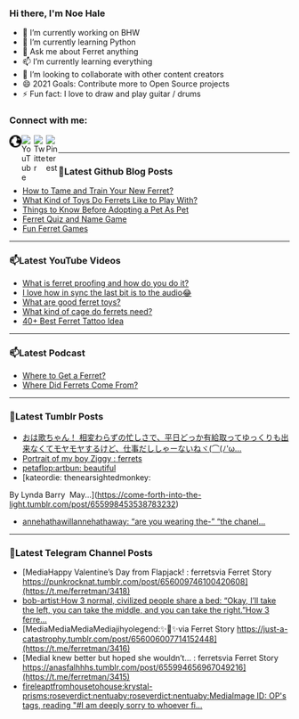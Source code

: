 ### Hi there, I'm Noe Hale

- 🔭 I’m currently working on BHW
- 🌱 I’m currently learning Python
- 💬 Ask me about Ferret anything
- 📫 I’m currently learning everything
- 🔭 I’m looking to collaborate with other content creators
- 😄 2021 Goals: Contribute more to Open Source projects
- ⚡ Fun fact: I love to draw and play guitar / drums

### Connect with me:

[<img align="left" alt="ferretvoice.com" width="22px" src="https://raw.githubusercontent.com/iconic/open-iconic/master/svg/globe.svg" />](https://ferretvoice.com)
[<img align="left" alt="YouTube" width="22px" src="https://cdn.jsdelivr.net/npm/simple-icons@v3/icons/youtube.svg" />](https://www.youtube.com/channel/UCk665XTfaMLVwFVWUmgnDiw)
[<img align="left" alt="Twitter" width="22px" src="https://cdn.jsdelivr.net/npm/simple-icons@v3/icons/twitter.svg" />](https://twitter.com/voiceferret)
[<img align="left" alt="Pinterest" width="22px" src="https://cdn.jsdelivr.net/npm/simple-icons@v3/icons/pinterest.svg" />](https://www.pinterest.com/voiceferret/)

<br />

---
### 🔭Latest Github Blog Posts
<!-- GITHUB:START -->
- [How to Tame and Train Your New Ferret?](http://noehale.github.io/how-to-tame-and-train-your-new-ferret/)
- [What Kind of Toys Do Ferrets Like to Play With?](http://noehale.github.io/what-kind-of-toys-do-ferrets-like-to-play-with/)
- [Things to Know Before Adopting a Pet As Pet](http://noehale.github.io/things-to-know-before-adopting-a-pet-as-pet/)
- [Ferret Quiz and Name Game](http://noehale.github.io/ferret-quiz/)
- [Fun Ferret Games](http://noehale.github.io/fun-ferret-games/)
<!-- GITHUB:END -->
---
### 📫Latest YouTube Videos

<!-- YOUTUBE:START -->
- [What is ferret proofing and how do you do it?](https://www.youtube.com/watch?v=81Syh_DJBQQ)
- [I love how in sync the last bit is to the audio😂](https://www.youtube.com/watch?v=WHBeGHwSlGY)
- [What are good ferret toys?](https://www.youtube.com/watch?v=tPxRilBzc0s)
- [What kind of cage do ferrets need?](https://www.youtube.com/watch?v=xzz6hC3sR5A)
- [40+ Best Ferret Tattoo Idea](https://www.youtube.com/watch?v=KIKqduR6Xcs)
<!-- YOUTUBE:END -->

---
### 📫Latest Podcast

<!-- PODCAST:START -->
- [Where to Get a Ferret?](https://anchor.fm/ferretvoice/episodes/Where-to-Get-a-Ferret-erurfu)
- [Where Did Ferrets Come From?](https://anchor.fm/ferretvoice/episodes/Where-Did-Ferrets-Come-From-eruq8g)
<!-- PODCAST:END -->
---
### 📝Latest Tumblr Posts

<!-- TUMBLR:START -->
- [おは歌ちゃん！
相変わらずの忙しさで、平日どっか有給取ってゆっくりも出来なくてモヤモヤするけど、仕事だししゃーないねヾ(⌒(ﾉ'ω...](https://come-forth-into-the-light.tumblr.com/post/656089034824859648)
- [Portrait of my boy Ziggy : ferrets](https://come-forth-into-the-light.tumblr.com/post/656066377659056128)
- [petaflop:artbun:
beautiful](https://come-forth-into-the-light.tumblr.com/post/656043723394875392)
- [kateordie:
thenearsightedmonkey:

By Lynda Barry  May...](https://come-forth-into-the-light.tumblr.com/post/655998453538783232)
- [annehathawillannehathaway:
“are you wearing the-”
“the chanel...](https://come-forth-into-the-light.tumblr.com/post/655975811428564992)
<!-- TUMBLR:END -->
---
### 📝Latest Telegram Channel Posts

<!-- TELEGRAM:START -->
- [MediaHappy Valentine’s Day from Flapjack! : ferretsvia Ferret Story https://punkrocknat.tumblr.com/post/656009746100420608](https://t.me/ferretman/3418)
- [bob-artist:How 3 normal, civilized people share a bed: “Okay, I’ll take the left, you can take the middle, and you can take the right.”How 3 ferre...](https://t.me/ferretman/3417)
- [MediaMediaMediaMediajihyolegend:✨🌟✨via Ferret Story https://just-a-catastrophy.tumblr.com/post/656006007714152448](https://t.me/ferretman/3416)
- [MediaI knew better but hoped she wouldn’t… : ferretsvia Ferret Story https://anasfalhhhs.tumblr.com/post/655994656967049216](https://t.me/ferretman/3415)
- [fireleaptfromhousetohouse:krystal-prisms:roseverdict:nentuaby:roseverdict:nentuaby:MediaImage ID: OP's tags, reading "#I am deeply sorry to whoever fi...](https://t.me/ferretman/3414)
<!-- TELEGRAM:END -->
